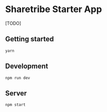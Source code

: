 # Sharetribe Starter App

[TODO]

## Getting started

    yarn

## Development

    npm run dev

## Server

    npm start
